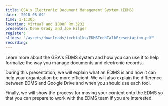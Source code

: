 ```yaml
---
title: GSA's Electronic Document Management System (EDMS)
date: '2018-08-09'
time: 1-1:30p
location: Virtual and 1800F Rm 3232
presenter: Dean Grady and Joe Hilger
register:
slides: "/assets/downloads/techtalks/EDMSTechTalkPresentation.pdf"
recording:
---
```


Learn more about the GSA's EDMS system and how you can use it to help formalize the way you manage documents and electronic records.



During this presentation, we will explain what an EDMS is and how it can help your organization be more efficient.  We will also explain the difference between EDMS and Google Drive and when you should use each tool.



Finally, we will show the process for moving your content onto the EDMS so that you can prepare to work with the EDMS team if you are interested.

